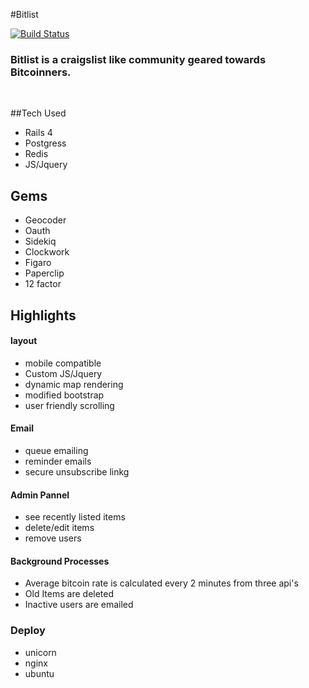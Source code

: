 #Bitlist 


[![Build Status](https://travis-ci.org/mmplisskin/Bitlistv2.svg)](https://travis-ci.org/mmplisskin/Bitlistv2)


### **Bitlist** is a craigslist like community geared towards Bitcoinners. 

 <br />

##Tech Used

- Rails 4
- Postgress
- Redis
- JS/Jquery

## Gems

- Geocoder
- Oauth
- Sidekiq
- Clockwork
- Figaro
- Paperclip
- 12 factor

## Highlights


#### layout
- mobile compatible
- Custom JS/Jquery
- dynamic map rendering
- modified bootstrap
- user friendly scrolling

#### Email
- queue emailing
- reminder emails
- secure unsubscribe linkg

#### Admin Pannel
- see recently listed items
- delete/edit items
- remove users

#### Background Processes
- Average bitcoin rate is calculated every 2 minutes from three api's
- Old Items are deleted
- Inactive users are emailed

### Deploy
- unicorn
- nginx
- ubuntu
